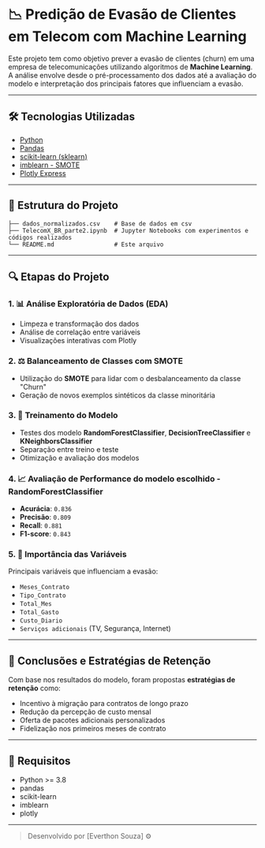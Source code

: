 
# 📉 Predição de Evasão de Clientes em Telecom com Machine Learning

Este projeto tem como objetivo prever a evasão de clientes (churn) em uma empresa de telecomunicações utilizando algoritmos de **Machine Learning**. A análise envolve desde o pré-processamento dos dados até a avaliação do modelo e interpretação dos principais fatores que influenciam a evasão.

---

## 🛠 Tecnologias Utilizadas

- [Python](https://www.python.org/)
- [Pandas](https://pandas.pydata.org/)
- [scikit-learn (sklearn)](https://scikit-learn.org/)
- [imblearn - SMOTE](https://imbalanced-learn.org/)
- [Plotly Express](https://plotly.com/python/plotly-express/)

---

## 📁 Estrutura do Projeto

```
├── dados_normalizados.csv    # Base de dados em csv
├── TelecomX_BR_parte2.ipynb  # Jupyter Notebooks com experimentos e códigos realizados
└── README.md                 # Este arquivo
```

---

## 🔍 Etapas do Projeto

### 1. 📊 Análise Exploratória de Dados (EDA)
- Limpeza e transformação dos dados
- Análise de correlação entre variáveis
- Visualizações interativas com Plotly

### 2. ⚖️ Balanceamento de Classes com SMOTE
- Utilização do **SMOTE** para lidar com o desbalanceamento da classe "Churn"
- Geração de novos exemplos sintéticos da classe minoritária

### 3. 🧠 Treinamento do Modelo
- Testes dos modelo **RandomForestClassifier**, **DecisionTreeClassifier** e **KNeighborsClassifier**
- Separação entre treino e teste
- Otimização e avaliação dos modelos

### 4. 📈 Avaliação de Performance do modelo escolhido - RandomForestClassifier
- **Acurácia**: `0.836`
- **Precisão**: `0.809`
- **Recall**: `0.881`
- **F1-score**: `0.843`

### 5. 🧮 Importância das Variáveis
Principais variáveis que influenciam a evasão:
- `Meses_Contrato`
- `Tipo_Contrato`
- `Total_Mes`
- `Total_Gasto`
- `Custo_Diario`
- `Serviços adicionais` (TV, Segurança, Internet)

---

## 🎯 Conclusões e Estratégias de Retenção

Com base nos resultados do modelo, foram propostas **estratégias de retenção** como:
- Incentivo à migração para contratos de longo prazo
- Redução da percepção de custo mensal
- Oferta de pacotes adicionais personalizados
- Fidelização nos primeiros meses de contrato

---

## 📌 Requisitos

- Python >= 3.8  
- pandas  
- scikit-learn  
- imblearn  
- plotly  

---

> Desenvolvido por [Everthon Souza] ⚙️
